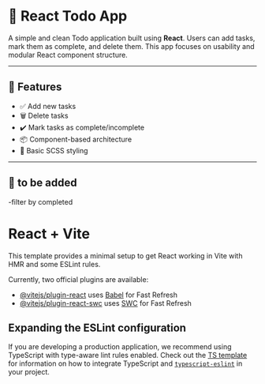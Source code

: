 # 📝 React Todo App

A simple and clean Todo application built using **React**. Users can add tasks, mark them as complete, and delete them. This app focuses on usability and modular React component structure.

 <!-- Add a screenshot of your app here -->
---

## 🚀 Features

- ✅ Add new tasks
- 🗑️ Delete tasks
- ✔️ Mark tasks as complete/incomplete
- 📦 Component-based architecture
- 🎨 Basic SCSS styling

---

## 🌟 to be added
-filter by completed


# React + Vite

This template provides a minimal setup to get React working in Vite with HMR and some ESLint rules.

Currently, two official plugins are available:

- [@vitejs/plugin-react](https://github.com/vitejs/vite-plugin-react/blob/main/packages/plugin-react) uses [Babel](https://babeljs.io/) for Fast Refresh
- [@vitejs/plugin-react-swc](https://github.com/vitejs/vite-plugin-react/blob/main/packages/plugin-react-swc) uses [SWC](https://swc.rs/) for Fast Refresh

## Expanding the ESLint configuration

If you are developing a production application, we recommend using TypeScript with type-aware lint rules enabled. Check out the [TS template](https://github.com/vitejs/vite/tree/main/packages/create-vite/template-react-ts) for information on how to integrate TypeScript and [`typescript-eslint`](https://typescript-eslint.io) in your project.
